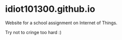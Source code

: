 # idiot101300.github.io

Website for a school assignment on Internet of Things.

Try not to cringe too hard :)
